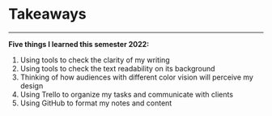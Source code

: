 # Takeaways
---
**Five things I learned this semester 2022:**

1. Using tools to check the clarity of my writing
2. Using tools to check the text readability on its background
3. Thinking of how audiences with different color vision will perceive my design
4. Using Trello to organize my tasks and communicate with clients
5. Using GitHub to format my notes and content
